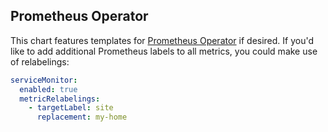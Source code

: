 
## Prometheus Operator

This chart features templates for [Prometheus Operator][prometheus-operator] if desired.
If you'd like to add additional Prometheus labels to all metrics, you could make use of relabelings:

```yaml
serviceMonitor:
  enabled: true
  metricRelabelings:
    - targetLabel: site
      replacement: my-home
```

<!---
Common/Useful Link references from values.yaml
-->
[resource-units]: https://kubernetes.io/docs/concepts/configuration/manage-resources-containers/#resource-units-in-kubernetes
[prometheus-operator]: https://github.com/coreos/prometheus-operator
[prom-relabel-config]: https://github.com/prometheus-operator/prometheus-operator/blob/master/Documentation/api.md#relabelconfig
